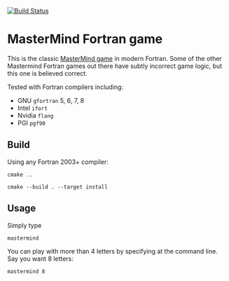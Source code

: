 [![Build Status](https://travis-ci.com/fortran-gaming/mastermind.svg?branch=master)](https://travis-ci.com/fortran-gaming/mastermind)

# MasterMind Fortran game

This is the classic [MasterMind game](https://en.wikipedia.org/wiki/Mastermind_%28board_game%29) in modern Fortran.
Some of the other Mastermind Fortran games out there have subtly incorrect game logic, but this one is believed correct.

Tested with Fortran compilers including:

* GNU `gfortran` 5, 6, 7, 8
* Intel `ifort`
* Nvidia `flang`
* PGI `pgf90`


## Build
Using any Fortran 2003+ compiler:

    cmake ..
    
    cmake --build . --target install

## Usage
Simply type

    mastermind
    
You can play with more than 4 letters by specifying at the command line. 
Say you want 8 letters:

    mastermind 8

